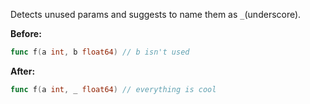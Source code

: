 Detects unused params and suggests to name them as `_`(underscore).

**Before:**
```go
func f(a int, b float64) // b isn't used
```

**After:**
```go
func f(a int, _ float64) // everything is cool
```
